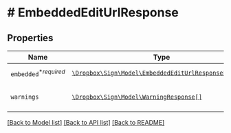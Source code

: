 # # EmbeddedEditUrlResponse



## Properties

Name | Type | Description | Notes
------------ | ------------- | ------------- | -------------
| `embedded`<sup>*_required_</sup> | [```\Dropbox\Sign\Model\EmbeddedEditUrlResponseEmbedded```](EmbeddedEditUrlResponseEmbedded.md) | REPLACE_ME_WITH_DESCRIPTION_BEGIN  REPLACE_ME_WITH_DESCRIPTION_END |  |
| `warnings` | [```\Dropbox\Sign\Model\WarningResponse[]```](WarningResponse.md) | REPLACE_ME_WITH_DESCRIPTION_BEGIN A list of warnings. REPLACE_ME_WITH_DESCRIPTION_END |  |

[[Back to Model list]](../../README.md#models) [[Back to API list]](../../README.md#endpoints) [[Back to README]](../../README.md)
